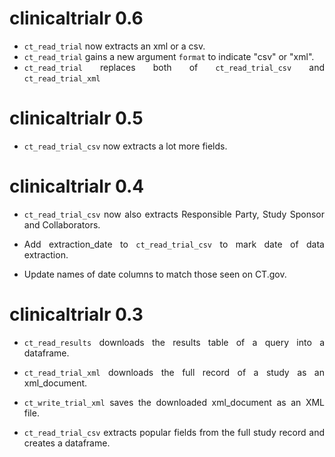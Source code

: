 # clinicaltrialr 0.6

<div align="justify">

* `ct_read_trial` now extracts an xml or a csv.
* `ct_read_trial` gains a new argument `format` to indicate "csv" or "xml".
* `ct_read_trial` replaces both of `ct_read_trial_csv` and `ct_read_trial_xml`


# clinicaltrialr 0.5

<div align="justify">

* `ct_read_trial_csv` now extracts a lot more fields.


# clinicaltrialr 0.4

<div align="justify">

* `ct_read_trial_csv` now also extracts Responsible Party, Study Sponsor and Collaborators.

* Add extraction_date to `ct_read_trial_csv` to mark date of data extraction.

* Update names of date columns to match those seen on CT.gov.


# clinicaltrialr 0.3

<div align="justify">

* `ct_read_results` downloads the results table of a query into a dataframe.

* `ct_read_trial_xml` downloads the full record of a study as an xml_document.

* `ct_write_trial_xml` saves the downloaded xml_document as an XML file.

* `ct_read_trial_csv` extracts popular fields from the full study record and creates a dataframe.


</div>
